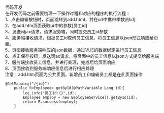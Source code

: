 代码开发      
在开发代码之前需要梳理一下操作过程和对应的程序的执行流程：     
1、点击编辑按钮时，页面跳转到add.html，并在url中携带季数员Iid]      
2、在add.htm页面获取ur中的参数[员工id]     
3、发送司jax请求，请求服务端，同时提交员工id参数     
4、服务端接收请求，根据员工id查询员工信息，将员工信息以json形式响应给页面。      
5、页面接收服务端响应的json数据，通过VUE的数据绑定进行员工信息                  
6、点击保存按钮，发送司ax请求，将页面中的员工信息以json方式提交给服务端
7、服务端接收员工信息，并进行处理，完成后给页面响应      
8、页面接收到服务端响应信息后进行相应处理      
注意：add.htm页面为公共页面，新增员工和编辑员工都是在此页面操作   

```code
@GetMapping("/{id}")
    public R<Employee> getById(@PathVariable Long id){
        log.info("员工Id:{}",id);
        Employee employ = new EmployeeService().getById(id);
        return R.success(employ);
    }
```
